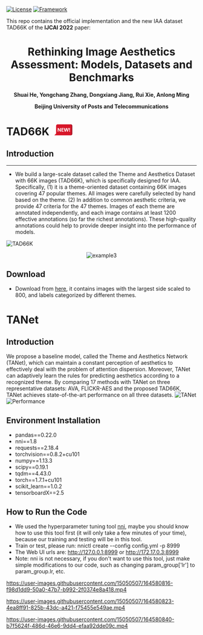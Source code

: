 [![License](https://img.shields.io/badge/License-Apache%202.0-blue.svg)](https://opensource.org/licenses/Apache-2.0)
[![Framework](https://img.shields.io/badge/PyTorch-%23EE4C2C.svg?&logo=PyTorch&logoColor=white)](https://pytorch.org/)

This repo contains the official implementation and the new IAA dataset TAD66K of the **IJCAI 2022** paper: 

<div align="center">
<h1>
<b>
Rethinking Image Aesthetics Assessment: Models, Datasets and Benchmarks
</b>
</h1>
<h4>
<b>
Shuai He, Yongchang Zhang, Dongxiang Jiang, Rui Xie, Anlong Ming
    
Beijing University of Posts and Telecommunications
</b>
</h4>
</div>

<!-- ![TANet and TAD66K dataset](https://user-images.githubusercontent.com/15050507/164587655-4af0b519-7213-4f29-b378-5dfc51dfab83.png)
![Performance](https://user-images.githubusercontent.com/15050507/164587663-043a76d8-5d1b-417e-856d-2320fbe26836.png) -->


# TAD66K &nbsp;<a href=""><img width="48" src="docs/release_icon.png"></a>

## Introduction
---------------------------
* We build a large-scale dataset called the Theme and Aesthetics Dataset with 66K images (TAD66K), which is specifically designed for IAA. Specifically, (1) it is a theme-oriented dataset containing 66K images covering 47 popular themes. All images were carefully selected by hand based on the theme. (2) In addition to common aesthetic criteria, we provide 47 criteria for the 47 themes. Images of each theme are annotated independently, and each image contains at least 1200 effective annotations (so far the richest annotations). These high-quality annotations could help to provide deeper insight into the performance of models. 

![TAD66K](https://user-images.githubusercontent.com/15050507/164620789-2958fbd6-5e3b-4eba-9697-bcd28d5257f6.png)

<div align="center">
    
![example3](https://user-images.githubusercontent.com/15050507/164624400-acb365e0-05d9-4de9-bc16-f894904c6d33.png)
    
</div>

## Download
* Download from [here](https://drive.google.com/drive/folders/1lpSqNXtm-ianfI6TIvrJZGp96iCXsBR-), it contains images with the largest side scaled to 800, and labels categorized by different themes.

# TANet
## Introduction
We propose a baseline model, called the Theme and Aesthetics Network (TANet), which can maintain a constant perception of aesthetics to effectively deal with the problem of attention dispersion. Moreover, TANet can adaptively learn the rules for predicting aesthetics according to a recognized theme. By comparing 17 methods with TANet on three representative datasets: AVA, FLICKR-AES and the proposed TAD66K, TANet achieves state-of-the-art performance on all three datasets.
![TANet](https://user-images.githubusercontent.com/15050507/164627140-fed5f9b9-43fa-4cb3-a23f-b60935d3aa71.png)
![Performance](https://user-images.githubusercontent.com/15050507/164587663-043a76d8-5d1b-417e-856d-2320fbe26836.png)


## Environment Installation
* pandas==0.22.0
* nni==1.8
* requests==2.18.4
* torchvision==0.8.2+cu101
* numpy==1.13.3
* scipy==0.19.1
* tqdm==4.43.0
* torch==1.7.1+cu101
* scikit_learn==1.0.2
* tensorboardX==2.5

## How to Run the Code
* We used the hyperparameter tuning tool [nni](https://github.com/microsoft/nni), maybe you should know how to use this tool first (it will only take a few minutes of your time), because our training and testing will be in this tool.
* Train or test, please run: nnictl create --config config.yml -p 8999
* The Web UI urls are: http://127.0.0.1:8999 or http://172.17.0.3:8999
* Note: nni is not necessary, if you don't want to use this tool, just make simple modifications to our code, such as changing param_group['lr'] to param_group.lr, etc.


https://user-images.githubusercontent.com/15050507/164580816-f98d1dd9-50a0-47b7-b992-2f0374e8a418.mp4

https://user-images.githubusercontent.com/15050507/164580823-4ea8ff91-825b-43dc-a421-f75455e549ae.mp4

https://user-images.githubusercontent.com/15050507/164580840-b7f5624f-486d-46e6-9dd4-efaa92dde09c.mp4
